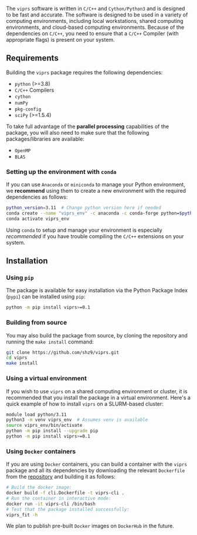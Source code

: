The `viprs` software is written in `C/C++` and `Cython/Python3` and is designed to be fast and accurate.
The software is designed to be used in a variety of computing environments, including local workstations, 
shared computing environments, and cloud-based computing environments. Because of the dependencies on `C/C++`, you need 
to ensure that a `C/C++` Compiler (with appropriate flags) is present on your system.

## Requirements

Building the `viprs` package requires the following dependencies:

* `python` (>=3.8)
* `C/C++` Compilers
* `cython`
* `numPy` 
* `pkg-config`
* `sciPy` (>=1.5.4)

To take full advantage of the **parallel processing** capabilities of the package, you will also need to make sure that 
the following packages/libraries are available:

* `OpenMP` 
* `BLAS`

### Setting up the environment with `conda`

If you can use `Anaconda` or `miniconda` to manage your Python environment, we **recommend** using them to create 
a new environment with the required dependencies as follows:

```bash
python_version=3.11  # Change python version here if needed
conda create --name "viprs_env" -c anaconda -c conda-forge python=$python_version compilers pkg-config openblas -y
conda activate viprs_env
```

Using `conda` to setup and manage your environment is especially *recommended* if you have trouble compiling 
the `C/C++` extensions on your system.

## Installation

### Using `pip`

The package is available for easy installation via the Python Package Index (`pypi`) can 
be installed using `pip`:

```bash
python -m pip install viprs>=0.1
```

### Building from source

You may also build the package from source, by cloning the repository and 
running the `make install` command:

```bash
git clone https://github.com/shz9/viprs.git
cd viprs
make install
```

### Using a virtual environment

If you wish to use `viprs` on a shared computing environment or cluster, 
it is recommended that you install the package in a virtual environment. Here's a quick 
example of how to install `viprs` on a SLURM-based cluster:

```bash
module load python/3.11
python3 -m venv viprs_env  # Assumes venv is available
source viprs_env/bin/activate
python -m pip install --upgrade pip
python -m pip install viprs>=0.1
```

### Using `Docker` containers

If you are using `Docker` containers, you can build a container with the `viprs` package 
and all its dependencies by downloading the relevant `Dockerfile` from the 
[repository](https://github.com/shz9/viprs/tree/master/containers) and building it 
as follows:

```bash
# Build the docker image:
docker build -f cli.Dockerfile -t viprs-cli .
# Run the container in interactive mode:
docker run -it viprs-cli /bin/bash
# Test that the package installed successfully:
viprs_fit -h
```

We plan to publish pre-built `Docker` images on `DockerHub` in the future.
